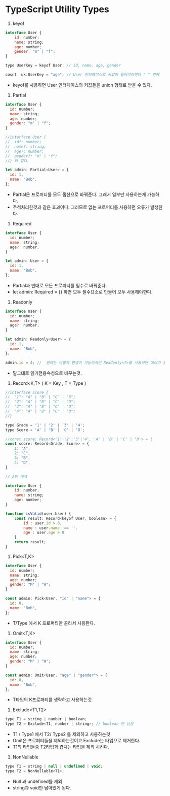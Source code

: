 # TypeScript Utility Types

1. keyof

```jsx
interface User {
	id: number;
	name: string;
	age: number;
	gender: "m" | "f";
}

type UserKey = keyof User; // id, name, age, gender

cosnt  uk:UserKey = "age"; // User 인터페이스의 키값이 들어가야한다 " " 안에
```

- keyof를 사용하면 User 인터페이스의 키값들을 union 형태로 받을 수 있다.

1. Partial<T>

```jsx
interface User {
  id: number;
  name: string;
  age: number;
  gender: "m" | "f";
}

//interface User {
//	id?: number;
//	name?: string;
//	age?: number;
//	gender?: "m" | "f";
//} 와 같다.

let admin: Partial<User> = {
  id: 1,
  name: "Bob",
};
```

- Partial은 프로퍼티를 모두 옵션으로 바꿔준다. 그래서 일부만 사용하는게 가능하다.
- 주석처리한것과 같은 효과이다. 그러므로 없는 프로퍼티를 사용하면 오류가 발생한다.

1. Required<T>

```jsx
interface User {
  id: number;
  name: string;
  age?: number;
}

let admin: User = {
  id: 1,
  name: "Bob",
};
```

- Partial과 반대로 모든 프로퍼티를 필수로 바꿔준다.
- let admin: Required<User> = {} 하면 모두 필수요소로 만들어 모두 사용해야한다.

1. Readonly<T>

```jsx
interface User {
  id: number;
  name: string;
  age?: number;
}

let admin: Readonly<User> = {
  id: 1,
  name: "Bob",
};

admin.id = 4; //  원래는 이렇게 변경이 가능하지만 Readonly<T>를 사용하면 에러가 발생한다.
```

- 말그대로 읽기전용속성으로 바꾸는것.

1. Record<K,T> ( K = Key , T = Type )

```jsx
//interface Score {
//	"1": "A" | "B" | "C" | "D";
//	"2": "A" | "B" | "C" | "D";
//	"3": "A" | "B" | "C" | "D";
//	"4": "A" | "B" | "C" | "D";
//}

type Grade = '1' | '2' | '3' | '4';
type Score = 'A' | 'B' | 'C' | 'D';

//const score: Record<'1'|'2'|'3'|'4', 'A' | 'B' | 'C' | 'D'> = {
const score: Record<Grade, Score> = {
	1: "A",
	2: "C",
	3: "B",
	4: "D",
}

// 2번 예제

interface User {
	id: number;
	name: string;
	age: number;
}

function isValid(user:User) {
	const result: Record<keyof User, boolean> = {
		id : user.id > 0,
		name : user.name !== ''.
		age : user.age > 0
	}
	return result;
}
```

1. Pick<T,K>

```jsx
interface User {
  id: number;
  name: string;
  age: number;
  gender: "M" | "W";
}

const admin: Pick<User, "id" | "name"> = {
  id: 0,
  name: "Bob",
};
```

- T/Type 에서 K 프로퍼티만 골라서 사용한다.

1. Omit<T,K>

```jsx
interface User {
  id: number;
  name: string;
  age: number;
  gender: "M" | "W";
}

const admin: Omit<User, "age" | "gender"> = {
  id: 0,
  name: "Bob",
};
```

- T타입의 K프로퍼티를 생략하고 사용하는것

1. Exclude<T1,T2>

```jsx
type T1 = string | number | boolean;
type T2 = Exclude<T1, number | string>; // boolean 만 남음
```

- T1 / Type1 에서 T2/ Type2 를 제외하고 사용하는것
- Omit은 프로퍼티들을 제외하는것이고 Exclude는 타입으로 제거한다.
- T1의 타입들중 T2타입과 겹치는 타입을 제외 시킨다.

1. NonNullable<Type>

```jsx
type T1 = string | null | undefined | void;
type T2 = NonNullable<T1>;
```

- Null 과 undefined를 제외
- string과 void만 남아있게 된다.
